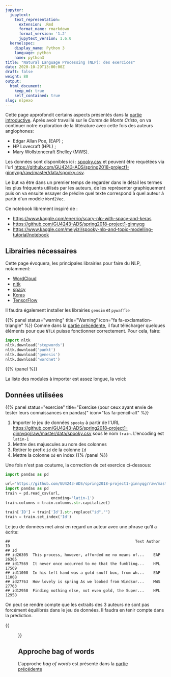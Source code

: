 ```yaml
---
jupyter:
  jupytext:
    text_representation:
      extension: .Rmd
      format_name: rmarkdown
      format_version: '1.2'
      jupytext_version: 1.6.0
  kernelspec:
    display_name: Python 3
    language: python
    name: python3
title: "Natural Language Processing (NLP): des exercices"
date: 2020-10-29T13:00:00Z
draft: false
weight: 80
output: 
  html_document:
    keep_md: true
    self_contained: true
slug: nlpexo
---
```








Cette page approfondit certains aspects présentés dans la
[partie introductive](#nlp). Après avoir travaillé sur le
*Comte de Monte Cristo*, on va continuer notre exploration de la littérature
avec cette fois des auteurs anglophones:

* Edgar Allan Poe, (EAP) ;
* HP Lovecraft (HPL) ;
* Mary Wollstonecraft Shelley (MWS).

Les données sont disponibles ici : [spooky.csv](https://github.com/GU4243-ADS/spring2018-project1-ginnyqg/blob/master/data/spooky.csv) et peuvent être requétées via l'url 
<https://github.com/GU4243-ADS/spring2018-project1-ginnyqg/raw/master/data/spooky.csv>.

Le but va être dans un premier temps de regarder dans le détail les termes les plus fréquents utilisés par les auteurs, de les représenter graphiquement puis on va ensuite essayer de prédire quel texte correspond à quel auteur à partir d'un modèle `Word2Vec`.


Ce notebook librement inspiré de  : 

* https://www.kaggle.com/enerrio/scary-nlp-with-spacy-and-keras
* https://github.com/GU4243-ADS/spring2018-project1-ginnyqg
* https://www.kaggle.com/meiyizi/spooky-nlp-and-topic-modelling-tutorial/notebook

## Librairies nécessaires

Cette page évoquera, les principales librairies pour faire du NLP, notamment: 

* [WordCloud](https://github.com/amueller/word_cloud)
* [nltk](https://www.nltk.org/)
* [spacy](https://spacy.io/)
* [Keras](https://keras.io/)
* [TensorFlow](https://www.tensorflow.org/)

Il faudra également installer les librairies `gensim` et `pywaffle`

{{% panel status="warning" title="Warning" icon="fa fa-exclamation-triangle" %}}
Comme dans la [partie précédente](#nlp), il faut télécharger quelques éléments pour que `NTLK` puisse fonctionner correctement. Pour cela, faire:

~~~python
import nltk
nltk.download('stopwords')
nltk.download('punkt')
nltk.download('genesis')
nltk.download('wordnet')
~~~
{{% /panel %}}


La liste des modules à importer est assez longue, la voici:



## Données utilisées

{{% panel status="exercise" title="Exercise (pour ceux ayant envie de tester leurs connaissances en pandas)" icon="fas fa-pencil-alt" %}}
1. Importer le jeu de données `spooky` à partir de l'URL <https://github.com/GU4243-ADS/spring2018-project1-ginnyqg/raw/master/data/spooky.csv> sous le nom `train`. L'encoding est `latin-1`
2. Mettre des majuscules au nom des colonnes
3. Retirer le prefix `id` de la colonne `Id`
4. Mettre la colonne `Id` en index
{{% /panel %}}

Une fois n'est pas coutume, la correction de cet exercice ci-dessous:


```python
import pandas as pd

url='https://github.com/GU4243-ADS/spring2018-project1-ginnyqg/raw/master/data/spooky.csv'
import pandas as pd
train = pd.read_csv(url,
                    encoding='latin-1')
train.columns = train.columns.str.capitalize()
                    
train['ID'] = train['Id'].str.replace("id","")
train = train.set_index('Id')
```

Le jeu de données met ainsi en regard un auteur avec une phrase qu'il a écrite:


```
##                                                       Text Author     ID
## Id                                                                      
## id26305  This process, however, afforded me no means of...    EAP  26305
## id17569  It never once occurred to me that the fumbling...    HPL  17569
## id11008  In his left hand was a gold snuff box, from wh...    EAP  11008
## id27763  How lovely is spring As we looked from Windsor...    MWS  27763
## id12958  Finding nothing else, not even gold, the Super...    HPL  12958
```




On peut se rendre compte que les extraits des 3 auteurs ne sont pas forcément équilibrés dans le jeu de données. Il faudra en tenir compte dans la prédiction. 

{{<figure src="unnamed-chunk-6-1.png" >}}


## Approche bag of words

L'approche *bag of words* est présenté dans la [partie précédente](#nlp)
